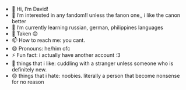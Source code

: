- 👋 Hi, I’m David!
- 👀 I’m interested in any fandom!! unless the fanon one,, i like the canon better
- 🌱 I’m currently learning russian, german, philippines languages
- 💞️ Taken 😊
- 📫 How to reach me: you cant.
- 😄 Pronouns: he/him ofc
- ⚡ Fun fact: i actually have another account :3
- 💖 things that i like: cuddling with a stranger unless someone who is definitely new.
- 😠 things that i hate: noobies. literally a person that become nonsense for no reason
